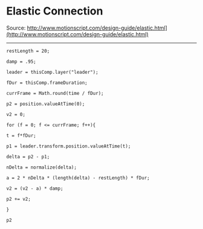
# Elastic Connection

Source: http://www.motionscript.com/design-guide/elastic.html](http://www.motionscript.com/design-guide/elastic.html)

---

```
restLength = 20;

damp = .95;

leader = thisComp.layer("leader");

fDur = thisComp.frameDuration;

currFrame = Math.round(time / fDur);

p2 = position.valueAtTime(0);

v2 = 0;

for (f = 0; f <= currFrame; f++){

t = f*fDur;

p1 = leader.transform.position.valueAtTime(t);

delta = p2 - p1;

nDelta = normalize(delta);

a = 2 * nDelta * (length(delta) - restLength) * fDur;

v2 = (v2 - a) * damp;

p2 += v2;

}

p2

```